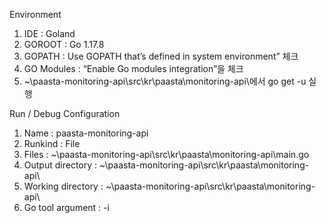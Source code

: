 
Environment 

1. IDE : Goland 
2. GOROOT : Go 1.17.8 
3. GOPATH : Use GOPATH that’s defined in system environment” 체크
4. GO Modules : “Enable Go modules integration”을 체크
5. ~\paasta-monitoring-api\src\kr\paasta\monitoring-api\에서 
    go get -u 실행

Run / Debug Configuration

1. Name : paasta-monitoring-api
2. Runkind : File 
3. Files : ~\paasta-monitoring-api\src\kr\paasta\monitoring-api\main.go
4. Output directory : ~\paasta-monitoring-api\src\kr\paasta\monitoring-api\
5. Working directory : ~\paasta-monitoring-api\src\kr\paasta\monitoring-api\
6. Go tool argument : -i